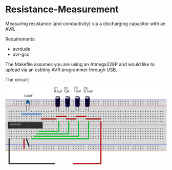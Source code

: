 # Resistance-Measurement
Measuring resistance (and conductivity) via a discharging capacitor with an AVR.

Requirements:
* avrdude
* avr-gcc

The Makefile assumes you are using an Atmega328P and would like to upload via an usbtiny AVR programmer through USB.

The circuit:

<img src="./assets/resistance_measure_bb.svg">
